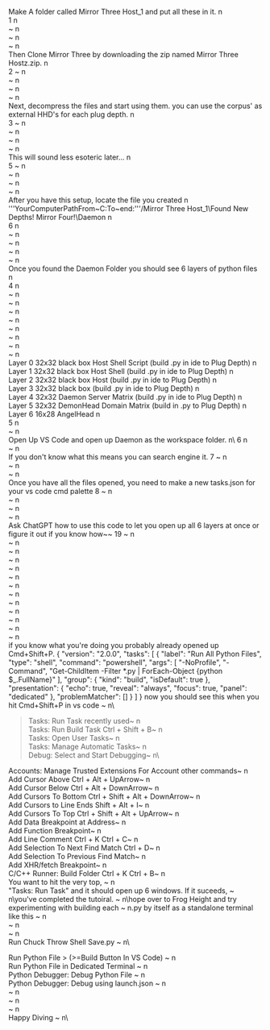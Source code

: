 Make A folder called Mirror Three Host_1 and put all these in it. n\
1 n\
~ n\
~ n\
~ n\
Then Clone Mirror Three by downloading the zip named Mirror Three Hostz.zip. n\
2
~ n\
~ n\
~ n\
~ n\
Next, decompress the files and start using them. you can use the corpus' as external HHD's for each plug depth. n\
3
~ n\
~ n\
~ n\
~ n\
This will sound less esoteric later... n\
5
~ n\
~ n\
~ n\
~ n\
After you have this setup, locate the file you created n\
'''YourComputerPathFrom~C:To~end:'''/Mirror Three Host_1\Found New Depths! Mirror Four!\Daemon n\
6 n\
~ n\
~ n\
~ n\
~ n\
Once you found the Daemon Folder you should see 6 layers of python files n\
4 n\
~ n\
~ n\
~ n\
~ n\
~ n\
~ n\
~ n\
~ n\
Layer 0 32x32 black box Host Shell Script (build .py in ide to Plug Depth) n\
Layer 1 32x32 black box Host Shell (build .py in ide to Plug Depth) n\
Layer 2 32x32 black box Host (build .py in ide to Plug Depth) n\
Layer 3 32x32 black box (build .py in ide to Plug Depth) n\
Layer 4 32x32 Daemon Server Matrix (build .py in ide to Plug Depth) n\
Layer 5 32x32 DemonHead Domain Matrix (build in .py to Plug Depth) n\
Layer 6 16x28 AngelHead n\
5 n\
~ n\
Open Up VS Code and open up Daemon as the workspace folder. n\ 
6 n\
~ n\
If you don't know what this means you can search engine it. 
7
~ n\
~ n\
~ n\
Once you have all the files opened, you need to make a new tasks.json for your vs code cmd palette
8
~ n\
~ n\
~ n\
~ n\
Ask ChatGPT how to use this code to let you open up all 6 layers at once or figure it out if you know how~~ 
19
~ n\
~ n\
~ n\
~ n\
~ n\
~ n\
~ n\
~ n\
~ n\
~ n\
~ n\
~ n\
~ n\
if you know what you're doing you probably already opened up Cmd+Shift+P.
{
    "version": "2.0.0",
    "tasks": [
        {
            "label": "Run All Python Files",
            "type": "shell",
            "command": "powershell",
            "args": [
                "-NoProfile",
                "-Command",
                "Get-ChildItem -Filter *.py | ForEach-Object {python $_.FullName}"
            ],
            "group": {
                "kind": "build",
                "isDefault": true
            },
            "presentation": {
                "echo": true,
                "reveal": "always",
                "focus": true,
                "panel": "dedicated"
            },
            "problemMatcher": []
        }
    ]
}
now you should see this when you hit Cmd+Shift+P in vs code ~ n\
> Tasks: Run Task                                    recently used~ n\
Tasks: Run Build Task                                Ctrl + Shift + B~ n\
Tasks: Open User Tasks~ n\
Tasks: Manage Automatic Tasks~ n\
Debug: Select and Start Debugging~ n\

Accounts: Manage Trusted Extensions For Account      other commands~ n\
Add Cursor Above                                     Ctrl + Alt + UpArrow~ n\
Add Cursor Below                                     Ctrl + Alt + DownArrow~ n\
Add Cursors To Bottom                                Ctrl + Shift + Alt + DownArrow~ n\
Add Cursors to Line Ends                             Shift + Alt + I~ n\
Add Cursors To Top                                   Ctrl + Shift + Alt + UpArrow~ n\
Add Data Breakpoint at Address~ n\
Add Function Breakpoint~ n\
Add Line Comment                                     Ctrl + K Ctrl + C~ n\
Add Selection To Next Find Match                     Ctrl + D~ n\
Add Selection To Previous Find Match~ n\
Add XHR/fetch Breakpoint~ n\
C/C++ Runner: Build Folder                           Ctrl + K Ctrl + B~ n\
You want to hit the very top, 
~ n\
"Tasks: Run Task" and it should open up 6 windows. If it suceeds, 
~ n\you've completed the tutoiral.
~ n\hope over to Frog Height and try experimenting with building each 
~ n\.py by itself as a standalone terminal like this
~ n\
~ n\
~ n\
Run Chuck Throw Shell Save.py ~ n\

Run Python File > (>=Build Button In VS Code) ~ n\
Run Python File in Dedicated Terminal ~ n\
Python Debugger: Debug Python File ~ n\
Python Debugger: Debug using launch.json ~ n\
~ n\
~ n\
~ n\
Happy Diving ~ n\
